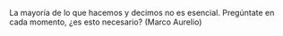 La mayoría de lo que hacemos y decimos no es esencial. Pregúntate en cada momento, ¿es esto necesario? (Marco Aurelio)
